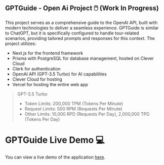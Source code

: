 ## GPTGuide - Open Ai Project 🖱️ (Work In Progress)

This project serves as a comprehensive guide to the OpenAI API, built with modern technologies to deliver a seamless experience.
GPTGuide is similar to ChatGPT, but it is specifically configured to handle tour-related scenarios, providing tailored prompts and responses for this context. 
The project utilizes:

- Next.js for the frontend framework
- Prisma with PostgreSQL for database management, hosted on Clever Cloud
- Clerk for authentication
- OpenAI API (GPT-3.5 Turbo) for AI capabilities
- Clever Cloud for hosting
- Vercel for hosting the entire web app

> GPT-3.5 Turbo
> - Token Limits: 200,000 TPM (Tokens Per Minute)
> - Request Limits: 500 RPM (Requests Per Minute)
> - Other Limits: 10,000 RPD (Requests Per Day), 2,000,000 TPD (Tokens Per Day)

# GPTGuide Live Demo 💻
You can view a live demo of the application [here](https://gpt-guide-open-ai.vercel.app/).
